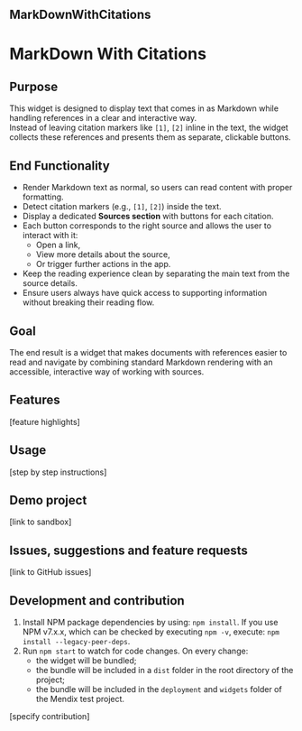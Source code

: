## MarkDownWithCitations
# MarkDown With Citations

## Purpose

This widget is designed to display text that comes in as Markdown while handling references in a clear and interactive way.  
Instead of leaving citation markers like `[1]`, `[2]` inline in the text, the widget collects these references and presents them as separate, clickable buttons.

## End Functionality

- Render Markdown text as normal, so users can read content with proper formatting.
- Detect citation markers (e.g., `[1]`, `[2]`) inside the text.
- Display a dedicated **Sources section** with buttons for each citation.
- Each button corresponds to the right source and allows the user to interact with it:
  - Open a link,
  - View more details about the source,
  - Or trigger further actions in the app.
- Keep the reading experience clean by separating the main text from the source details.
- Ensure users always have quick access to supporting information without breaking their reading flow.

## Goal

The end result is a widget that makes documents with references easier to read and navigate by combining standard Markdown rendering with an accessible, interactive way of working with sources.


## Features
[feature highlights]

## Usage
[step by step instructions]

## Demo project
[link to sandbox]

## Issues, suggestions and feature requests
[link to GitHub issues]

## Development and contribution

1. Install NPM package dependencies by using: `npm install`. If you use NPM v7.x.x, which can be checked by executing `npm -v`, execute: `npm install --legacy-peer-deps`.
1. Run `npm start` to watch for code changes. On every change:
    - the widget will be bundled;
    - the bundle will be included in a `dist` folder in the root directory of the project;
    - the bundle will be included in the `deployment` and `widgets` folder of the Mendix test project.

[specify contribution]
